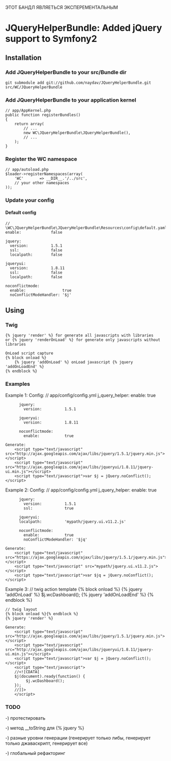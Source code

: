 ЭТОТ БАНДЛ ЯВЛЯЕТЬСЯ ЭКСПЕРЕМЕНТАЛЬНЫМ

JQueryHelperBundle: Added jQuery support to Symfony2
======================================================================

## Installation

### Add JQueryHelperBundle to your src/Bundle dir

    git submodule add git://github.com/naydav/JQueryHelperBundle.git src/WC/JQueryHelperBundle

### Add JQueryHelperBundle to your application kernel

    // app/AppKernel.php
    public function registerBundles()
    {
        return array(
            // ...
            new WC\JQueryHelperBundle\JQueryHelperBundle(),
            // ...
        );
    }

### Register the WC namespace

    // app/autoload.php
    $loader->registerNamespaces(array(
        'WC'       => __DIR__.'/../src',
        // your other namespaces
    ));

### Update your config

#### Default config

    // \WC\JQueryHelperBundle\JQueryHelperBundle\Resources\config\default.yaml
    enable:             false

    jquery:
      version:          1.5.1
      ssl:              false
      localpath:        false

    jqueryui:
      version:          1.8.11
      ssl:              false
      localpath:        false

    noconflictmode:
      enable:                true
      noConflictModeHandler: '$j'

## Using

### Twig

    {% jquery 'render' %} for generate all javascripts with libraries
    or {% jquery 'renderOnLoad' %} for generate only javascripts without libraries

    OnLoad script capture
    {% block onload %}
        {% jquery 'addOnLoad' %} onLoad javascript {% jquery 'addOnLoadEnd' %}
    {% endblock %}

### Examples

Example 1:
    Config:
        // app/config/config.yml
        j_query_helper:
          enable:             true

          jquery:
            version:          1.5.1

          jqueryui:
            version:          1.8.11

          noconflictmode:
            enable:           true

    Generate:
        <script type="text/javascript" src="http://ajax.googleapis.com/ajax/libs/jquery/1.5.1/jquery.min.js"></script>
        <script type="text/javascript" src="http://ajax.googleapis.com/ajax/libs/jqueryui/1.8.11/jquery-ui.min.js"></script>
        <script type="text/javascript">var $j = jQuery.noConflict();</script>


Example 2:
    Config:
    // app/config/config.yml
        j_query_helper:
          enable:             true

          jquery:
            version:          1.5.1
            ssl:              true

          jqueryui:
          localpath:          'mypath/jquery.ui.v11.2.js'

          noconflictmode:
            enable:           true
            noConflictModeHandler: '$jq'

    Generate:
        <script type="text/javascript" src="https://ajax.googleapis.com/ajax/libs/jquery/1.5.1/jquery.min.js"></script>
        <script type="text/javascript" src="mypath/jquery.ui.v11.2.js"></script>
        <script type="text/javascript">var $jq = jQuery.noConflict();</script>

Example 3:
    // twig action template
    {% block onload %}
        {% jquery 'addOnLoad' %} $j.wcDashboard(); {% jquery 'addOnLoadEnd' %}
    {% endblock %}

    // twig layout
    {% block onload %}{% endblock %}
    {% jquery 'render' %}

    Generate:
        <script type="text/javascript" src="http://ajax.googleapis.com/ajax/libs/jquery/1.5.1/jquery.min.js"></script>
        <script type="text/javascript" src="http://ajax.googleapis.com/ajax/libs/jqueryui/1.8.11/jquery-ui.min.js"></script>
        <script type="text/javascript">var $j = jQuery.noConflict();</script>
        <script type="text/javascript">
        //<![CDATA[
        $j(document).ready(function() {
             $j.wcDashboard();
        });
        //]]>
        </script>

### TODO

 -) протестировать

 -) метод __toString для {% jquery %}

 -) разные уровни генерации (генерирует только либы, генерирует только джаваскрипт, генерирует все)

 -) глобальный рефакторинг



